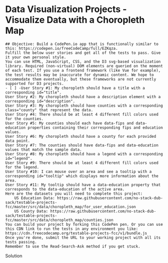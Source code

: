 # Data Visualization Projects - Visualize Data with a Choropleth Map

    ## Objective: Build a CodePen.io app that is functionally similar to this: https://codepen.io/freeCodeCamp/full/EZKqza.
    Fulfill the below user stories and get all of the tests to pass. Give it your own personal style.
    You can use HTML, JavaScript, CSS, and the D3 svg-based visualization library. Required (non-virtual) DOM elements are queried on the moment of each test. If you use a frontend framework (like Vue for example), the test results may be inaccurate for dynamic content. We hope to accommodate them eventually, but these frameworks are not currently supported for D3 projects.
    - [ ] -User Story #1: My choropleth should have a title with a corresponding id="title".
    User Story #2: My choropleth should have a description element with a corresponding id="description".
    User Story #3: My choropleth should have counties with a corresponding class="county" that represent the data.
    User Story #4: There should be at least 4 different fill colors used for the counties.
    User Story #5: My counties should each have data-fips and data-education properties containing their corresponding fips and education values.
    User Story #6: My choropleth should have a county for each provided data point.
    User Story #7: The counties should have data-fips and data-education values that match the sample data.
    User Story #8: My choropleth should have a legend with a corresponding id="legend".
    User Story #9: There should be at least 4 different fill colors used for the legend.
    User Story #10: I can mouse over an area and see a tooltip with a corresponding id="tooltip" which displays more information about the area.
    User Story #11: My tooltip should have a data-education property that corresponds to the data-education of the active area.
    Here are the datasets you will need to complete this project:
        US Education Data: https://raw.githubusercontent.com/no-stack-dub-sack/testable-projects-fcc/master/src/data/choropleth_map/for_user_education.json
        US County Data: https://raw.githubusercontent.com/no-stack-dub-sack/testable-projects-fcc/master/src/data/choropleth_map/counties.json
    You can build your project by forking this CodePen pen. Or you can use this CDN link to run the tests in any environment you like: https://cdn.freecodecamp.org/testable-projects-fcc/v1/bundle.js
    Once you're done, submit the URL to your working project with all its tests passing.
    Remember to use the Read-Search-Ask method if you get stuck.

Solution
